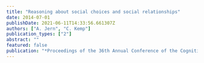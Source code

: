 ```yaml
---
title: "Reasoning about social choices and social relationships"
date: 2014-07-01
publishDate: 2021-06-11T14:33:56.661307Z
authors: ["A. Jern", "C. Kemp"]
publication_types: ["2"]
abstract: ""
featured: false
publication: "*Proceedings of the 36th Annual Conference of the Cognitive Science Society*"
---
```



